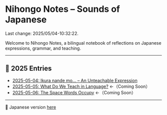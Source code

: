 # Nihongo Notes – Sounds of Japanese

Last change: 2025/05/04-10:32:22.

Welcome to Nihongo Notes, a bilingual notebook of reflections on Japanese expressions, grammar, and teaching.

---

## 📅 2025 Entries

- [2025-05-04: Ikura nande mo... – An Unteachable Expression](2025/2025-05-04_ikura-nandemo_en.md)
- [2025-05-05: What Do We Teach in Language?](2025/2025-05-05_naniwo-oshieru_en.md) ←（Coming Soon）
- [2025-05-06: The Space Words Occupy](2025/2025-05-06_kotoba-no-kukan_en.md) ←（Coming Soon）

---

📘 Japanese version [here](README-ja.md)
